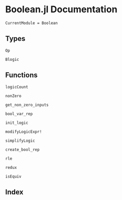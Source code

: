 # Boolean.jl Documentation

```@meta
CurrentModule = Boolean
```

## Types

```@docs
Op
```

```@docs
Blogic
```

## Functions

```@docs
logicCount
```

```@docs
nonZero
```

```@docs
get_non_zero_inputs
```

```@docs
bool_var_rep
```

```@docs
init_logic
```

```@docs
modifyLogicExpr!
```

```@docs
simplifyLogic
```

```@docs
create_bool_rep
```

```@docs
rle
```

```@docs
redux
```

```@docs
isEquiv
```

## Index

```@index
```

